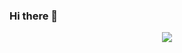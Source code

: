 ### Hi there 👋

<!--
  ![ChromaMaster's GitHub stats](https://github-readme-stats.vercel.app/api?username=chromamaster&count_private=true&show_icons=true&theme=tokyonight)
-->

<p align="center">
  <a href="https://github.com/anuraghazra/github-readme-stats">
    <img  src="https://github-readme-stats.vercel.app/api?username=chromamaster&count_private=true&show_icons=true&theme=tokyonight" />
  </a>
</p>

<!--
**ChromaMaster/ChromaMaster** is a ✨ _special_ ✨ repository because its `README.md` (this file) appears on your GitHub profile.

Here are some ideas to get you started:

- 🔭 I’m currently working on ...
- 🌱 I’m currently learning ...
- 👯 I’m looking to collaborate on ...
- 🤔 I’m looking for help with ...
- 💬 Ask me about ...
- 📫 How to reach me: ...
- 😄 Pronouns: ...
- ⚡ Fun fact: ...
-->
